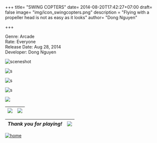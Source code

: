 +++
title= "SWING COPTERS"
date= 2014-08-20T17:42:27+07:00
draft= false
image= "img/icon_swingcopters.png"
description = "Flying with a propeller head is not as easy as it looks"
author= "Dong Nguyen"

+++

Genre: Arcade   
Rate: Everyone  
Release Date: Aug 28, 2014  
Developer: Dong Nguyen



![sceneshot](/img/screenshots.png)

![s](/img/ss_swing_00.png)

![s](/img/ss_swing_01.png) 

![s](/img/ss_swing_02.png)  
 
![](/img/download.gif)


|[![](/img/icon_appstore.png)](https://www.youtube.com/)|![](/img/icon_googleplay.png)|
| -------------------|----------|

| *Thank you for playing!* | ![](/img/bird.gif) |
| -------------------------|--------------------|

[![home](/img/home.png)](/)



